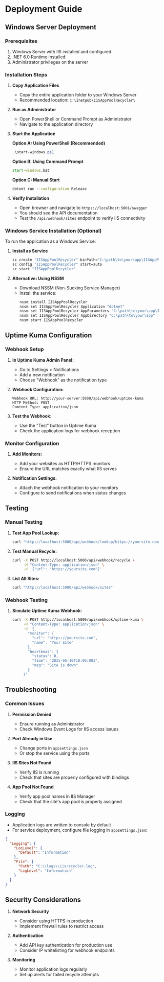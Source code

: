 # Deployment Guide

## Windows Server Deployment

### Prerequisites
1. Windows Server with IIS installed and configured
2. .NET 6.0 Runtime installed
3. Administrator privileges on the server

### Installation Steps

1. **Copy Application Files**
   - Copy the entire application folder to your Windows Server
   - Recommended location: `C:\inetpub\IISAppPoolRecycler\`

2. **Run as Administrator**
   - Open PowerShell or Command Prompt as Administrator
   - Navigate to the application directory

3. **Start the Application**
   
   **Option A: Using PowerShell (Recommended)**
   ```powershell
   .\start-windows.ps1
   ```
   
   **Option B: Using Command Prompt**
   ```cmd
   start-windows.bat
   ```
   
   **Option C: Manual Start**
   ```cmd
   dotnet run --configuration Release
   ```

4. **Verify Installation**
   - Open browser and navigate to `https://localhost:5001/swagger`
   - You should see the API documentation
   - Test the `/api/webhook/sites` endpoint to verify IIS connectivity

### Windows Service Installation (Optional)

To run the application as a Windows Service:

1. **Install as Service**
   ```cmd
   sc create "IISAppPoolRecycler" binPath="C:\path\to\your\app\IISAppPoolRecycler.exe"
   sc config "IISAppPoolRecycler" start=auto
   sc start "IISAppPoolRecycler"
   ```

2. **Alternative: Using NSSM**
   - Download NSSM (Non-Sucking Service Manager)
   - Install the service:
     ```cmd
     nssm install IISAppPoolRecycler
     nssm set IISAppPoolRecycler Application "dotnet"
     nssm set IISAppPoolRecycler AppParameters "C:\path\to\your\app\IISAppPoolRecycler.dll"
     nssm set IISAppPoolRecycler AppDirectory "C:\path\to\your\app"
     nssm start IISAppPoolRecycler
     ```

## Uptime Kuma Configuration

### Webhook Setup

1. **In Uptime Kuma Admin Panel:**
   - Go to Settings > Notifications
   - Add a new notification
   - Choose "Webhook" as the notification type

2. **Webhook Configuration:**
   ```
   Webhook URL: http://your-server:5000/api/webhook/uptime-kuma
   HTTP Method: POST
   Content Type: application/json
   ```

3. **Test the Webhook:**
   - Use the "Test" button in Uptime Kuma
   - Check the application logs for webhook reception

### Monitor Configuration

1. **Add Monitors:**
   - Add your websites as HTTP/HTTPS monitors
   - Ensure the URL matches exactly what IIS serves

2. **Notification Settings:**
   - Attach the webhook notification to your monitors
   - Configure to send notifications when status changes

## Testing

### Manual Testing

1. **Test App Pool Lookup:**
   ```bash
   curl "http://localhost:5000/api/webhook/lookup/https://yoursite.com"
   ```

2. **Test Manual Recycle:**
   ```bash
   curl -X POST http://localhost:5000/api/webhook/recycle \
        -H "Content-Type: application/json" \
        -d '{"url": "https://yoursite.com"}'
   ```

3. **List All Sites:**
   ```bash
   curl "http://localhost:5000/api/webhook/sites"
   ```

### Webhook Testing

1. **Simulate Uptime Kuma Webhook:**
   ```bash
   curl -X POST http://localhost:5000/api/webhook/uptime-kuma \
        -H "Content-Type: application/json" \
        -d '{
          "monitor": {
            "url": "https://yoursite.com",
            "name": "Your Site"
          },
          "heartbeat": {
            "status": 0,
            "time": "2025-06-10T10:00:00Z",
            "msg": "Site is down"
          }
        }'
   ```

## Troubleshooting

### Common Issues

1. **Permission Denied**
   - Ensure running as Administrator
   - Check Windows Event Logs for IIS access issues

2. **Port Already in Use**
   - Change ports in `appsettings.json`
   - Or stop the service using the ports

3. **IIS Sites Not Found**
   - Verify IIS is running
   - Check that sites are properly configured with bindings

4. **App Pool Not Found**
   - Verify app pool names in IIS Manager
   - Check that the site's app pool is properly assigned

### Logging

- Application logs are written to console by default
- For service deployment, configure file logging in `appsettings.json`:

```json
{
  "Logging": {
    "LogLevel": {
      "Default": "Information"
    },
    "File": {
      "Path": "C:\\logs\\iisrecycler.log",
      "LogLevel": "Information"
    }
  }
}
```

## Security Considerations

1. **Network Security**
   - Consider using HTTPS in production
   - Implement firewall rules to restrict access

2. **Authentication**
   - Add API key authentication for production use
   - Consider IP whitelisting for webhook endpoints

3. **Monitoring**
   - Monitor application logs regularly
   - Set up alerts for failed recycle attempts
